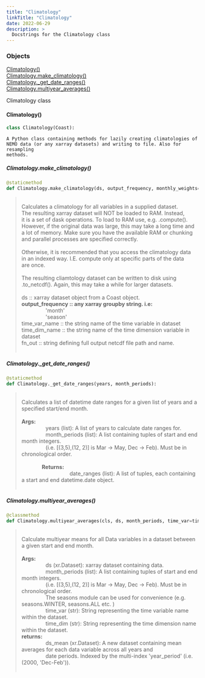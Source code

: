 ```yaml
---
title: "Climatology"
linkTitle: "Climatology"
date: 2022-06-29
description: >
  Docstrings for the Climatology class
---
```

### Objects

[Climatology()](#climatology)<br />
[Climatology.make_climatology()](#climatologymake_climatology)<br />
[Climatology._get_date_ranges()](#climatology_get_date_ranges)<br />
[Climatology.multiyear_averages()](#climatologymultiyear_averages)<br />

Climatology class
#### Climatology()
```python
class Climatology(Coast):
```

```
A Python class containing methods for lazily creating climatologies of
NEMO data (or any xarray datasets) and writing to file. Also for resampling
methods.
```

##### Climatology.make_climatology()
```python
@staticmethod
def Climatology.make_climatology(ds, output_frequency, monthly_weights=False, time_var_name=time, time_dim_name=t_dim, fn_out=None):
```
> <br />
> Calculates a climatology for all variables in a supplied dataset.<br />
> The resulting xarray dataset will NOT be loaded to RAM. Instead,<br />
> it is a set of dask operations. To load to RAM use, e.g. .compute().<br />
> However, if the original data was large, this may take a long time and<br />
> a lot of memory. Make sure you have the available RAM or chunking<br />
> and parallel processes are specified correctly.<br />
> <br />
> Otherwise, it is recommended that you access the climatology data<br />
> in an indexed way. I.E. compute only at specific parts of the data<br />
> are once.<br />
> <br />
> The resulting cliamtology dataset can be written to disk using<br />
> .to_netcdf(). Again, this may take a while for larger datasets.<br />
> <br />
> ds :: xarray dataset object from a Coast object.<br />
> <b>output_frequency :: any xarray groupby string. i.e:</b><br />
> &nbsp;&nbsp;&nbsp;&nbsp;&nbsp;&nbsp;&nbsp;&nbsp;&nbsp;&nbsp;&nbsp;&nbsp;&nbsp;&nbsp;&nbsp;  'month'<br />
> &nbsp;&nbsp;&nbsp;&nbsp;&nbsp;&nbsp;&nbsp;&nbsp;&nbsp;&nbsp;&nbsp;&nbsp;&nbsp;&nbsp;&nbsp;  'season'<br />
> time_var_name :: the string name of the time variable in dataset<br />
> time_dim_name :: the string name of the time dimension variable in dataset<br />
> fn_out :: string defining full output netcdf file path and name.<br />
> <br />
##### Climatology._get_date_ranges()
```python
@staticmethod
def Climatology._get_date_ranges(years, month_periods):
```
> <br />
> Calculates a list of datetime date ranges for a given list of years and a specified start/end month.<br />
> <br />
> <b>Args:</b><br />
> &nbsp;&nbsp;&nbsp;&nbsp;&nbsp;&nbsp;&nbsp;&nbsp;&nbsp;&nbsp;&nbsp;&nbsp;&nbsp;&nbsp;&nbsp;  years (list): A list of years to calculate date ranges for.<br />
> &nbsp;&nbsp;&nbsp;&nbsp;&nbsp;&nbsp;&nbsp;&nbsp;&nbsp;&nbsp;&nbsp;&nbsp;&nbsp;&nbsp;&nbsp;  month_periods (list): A list containing tuples of start and end month integers.<br />
> &nbsp;&nbsp;&nbsp;&nbsp;&nbsp;&nbsp;&nbsp;&nbsp;&nbsp;&nbsp;&nbsp;&nbsp;&nbsp;&nbsp;&nbsp;  (i.e. [(3,5),(12, 2)] is Mar -> May, Dec -> Feb). Must be in chronological order.<br />
> <br />
> <b>&nbsp;&nbsp;&nbsp;&nbsp;&nbsp;&nbsp;&nbsp;&nbsp;&nbsp;&nbsp;&nbsp;&nbsp;&nbsp;&nbsp;&nbsp;  Returns:</b><br />
> &nbsp;&nbsp;&nbsp;&nbsp;&nbsp;&nbsp;&nbsp;&nbsp;&nbsp;&nbsp;&nbsp;&nbsp;&nbsp;&nbsp;&nbsp;  &nbsp;&nbsp;&nbsp;&nbsp;&nbsp;&nbsp;&nbsp;&nbsp;&nbsp;&nbsp;&nbsp;&nbsp;&nbsp;&nbsp;&nbsp;  date_ranges (list): A list of tuples, each containing a start and end datetime.date object.<br />
> <br />
##### Climatology.multiyear_averages()
```python
@classmethod
def Climatology.multiyear_averages(cls, ds, month_periods, time_var=time, time_dim=t_dim):
```
> <br />
> Calculate multiyear means for all Data variables in a dataset between a given start and end month.<br />
> <br />
> <b>Args:</b><br />
> &nbsp;&nbsp;&nbsp;&nbsp;&nbsp;&nbsp;&nbsp;&nbsp;&nbsp;&nbsp;&nbsp;&nbsp;&nbsp;&nbsp;&nbsp;  ds (xr.Dataset): xarray dataset containing data.<br />
> &nbsp;&nbsp;&nbsp;&nbsp;&nbsp;&nbsp;&nbsp;&nbsp;&nbsp;&nbsp;&nbsp;&nbsp;&nbsp;&nbsp;&nbsp;  month_periods (list): A list containing tuples of start and end month integers.<br />
> &nbsp;&nbsp;&nbsp;&nbsp;&nbsp;&nbsp;&nbsp;&nbsp;&nbsp;&nbsp;&nbsp;&nbsp;&nbsp;&nbsp;&nbsp;  (i.e. [(3,5),(12, 2)] is Mar -> May, Dec -> Feb). Must be in chronological order.<br />
> &nbsp;&nbsp;&nbsp;&nbsp;&nbsp;&nbsp;&nbsp;&nbsp;&nbsp;&nbsp;&nbsp;&nbsp;&nbsp;&nbsp;&nbsp;  The seasons module can be used for convenience (e.g. seasons.WINTER, seasons.ALL etc. )<br />
> &nbsp;&nbsp;&nbsp;&nbsp;&nbsp;&nbsp;&nbsp;&nbsp;&nbsp;&nbsp;&nbsp;&nbsp;&nbsp;&nbsp;&nbsp;  time_var (str): String representing the time variable name within the dataset.<br />
> &nbsp;&nbsp;&nbsp;&nbsp;&nbsp;&nbsp;&nbsp;&nbsp;&nbsp;&nbsp;&nbsp;&nbsp;&nbsp;&nbsp;&nbsp;  time_dim (str): String representing the time dimension name within the dataset.<br />
> <b>returns:</b><br />
> &nbsp;&nbsp;&nbsp;&nbsp;&nbsp;&nbsp;&nbsp;&nbsp;&nbsp;&nbsp;&nbsp;&nbsp;&nbsp;&nbsp;&nbsp;  ds_mean (xr.Dataset): A new dataset containing mean averages for each data variable across all years and<br />
> &nbsp;&nbsp;&nbsp;&nbsp;&nbsp;&nbsp;&nbsp;&nbsp;&nbsp;&nbsp;&nbsp;&nbsp;&nbsp;&nbsp;&nbsp;  date periods. Indexed by the multi-index 'year_period' (i.e. (2000, 'Dec-Feb')).<br />
> <br />